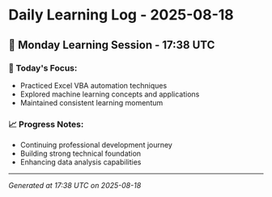 # Daily Learning Log - 2025-08-18

## 📅 Monday Learning Session - 17:38 UTC

### 🎯 Today's Focus:
- Practiced Excel VBA automation techniques
- Explored machine learning concepts and applications
- Maintained consistent learning momentum

### 📈 Progress Notes:
- Continuing professional development journey
- Building strong technical foundation
- Enhancing data analysis capabilities

---
*Generated at 17:38 UTC on 2025-08-18*
